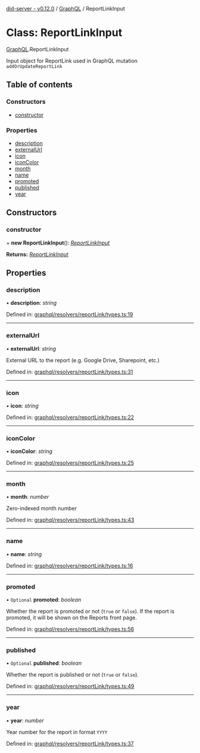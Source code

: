 [did-server - v0.12.0](../README.md) / [GraphQL](../modules/graphql.md) / ReportLinkInput

# Class: ReportLinkInput

[GraphQL](../modules/graphql.md).ReportLinkInput

Input object for ReportLink used in GraphQL mutation `addOrUpdateReportLink`

## Table of contents

### Constructors

- [constructor](graphql.reportlinkinput.md#constructor)

### Properties

- [description](graphql.reportlinkinput.md#description)
- [externalUrl](graphql.reportlinkinput.md#externalurl)
- [icon](graphql.reportlinkinput.md#icon)
- [iconColor](graphql.reportlinkinput.md#iconcolor)
- [month](graphql.reportlinkinput.md#month)
- [name](graphql.reportlinkinput.md#name)
- [promoted](graphql.reportlinkinput.md#promoted)
- [published](graphql.reportlinkinput.md#published)
- [year](graphql.reportlinkinput.md#year)

## Constructors

### constructor

\+ **new ReportLinkInput**(): [*ReportLinkInput*](graphql.reportlinkinput.md)

**Returns:** [*ReportLinkInput*](graphql.reportlinkinput.md)

## Properties

### description

• **description**: *string*

Defined in: [graphql/resolvers/reportLink/types.ts:19](https://github.com/Puzzlepart/did/blob/dev/server/graphql/resolvers/reportLink/types.ts#L19)

___

### externalUrl

• **externalUrl**: *string*

External URL to the report (e.g. Google Drive, Sharepoint, etc.)

Defined in: [graphql/resolvers/reportLink/types.ts:31](https://github.com/Puzzlepart/did/blob/dev/server/graphql/resolvers/reportLink/types.ts#L31)

___

### icon

• **icon**: *string*

Defined in: [graphql/resolvers/reportLink/types.ts:22](https://github.com/Puzzlepart/did/blob/dev/server/graphql/resolvers/reportLink/types.ts#L22)

___

### iconColor

• **iconColor**: *string*

Defined in: [graphql/resolvers/reportLink/types.ts:25](https://github.com/Puzzlepart/did/blob/dev/server/graphql/resolvers/reportLink/types.ts#L25)

___

### month

• **month**: *number*

Zero-indexed month number

Defined in: [graphql/resolvers/reportLink/types.ts:43](https://github.com/Puzzlepart/did/blob/dev/server/graphql/resolvers/reportLink/types.ts#L43)

___

### name

• **name**: *string*

Defined in: [graphql/resolvers/reportLink/types.ts:16](https://github.com/Puzzlepart/did/blob/dev/server/graphql/resolvers/reportLink/types.ts#L16)

___

### promoted

• `Optional` **promoted**: *boolean*

Whether the report is promoted or not (`true` or `false`). If the
report is promoted, it will be shown on the Reports front page.

Defined in: [graphql/resolvers/reportLink/types.ts:56](https://github.com/Puzzlepart/did/blob/dev/server/graphql/resolvers/reportLink/types.ts#L56)

___

### published

• `Optional` **published**: *boolean*

Whether the report is published or not (`true` or `false`).

Defined in: [graphql/resolvers/reportLink/types.ts:49](https://github.com/Puzzlepart/did/blob/dev/server/graphql/resolvers/reportLink/types.ts#L49)

___

### year

• **year**: *number*

Year number for the report in format `YYYY`

Defined in: [graphql/resolvers/reportLink/types.ts:37](https://github.com/Puzzlepart/did/blob/dev/server/graphql/resolvers/reportLink/types.ts#L37)
